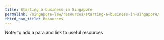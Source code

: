 ```yaml
---
title: Starting a business in Singapore
permalink: /singapore-law/resources/starting-a-business-in-singapore/
third_nav_title: Resources
---
```


Note: to add a para and link to useful resources
